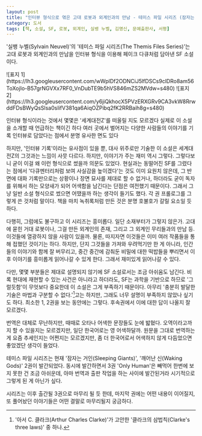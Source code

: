 ```yaml
---
layout: post
title: "인터뷰 형식으로 엮은 고대 로봇과 외계인과의 만남 - 테미스 파일 시리즈 (잠자는 거인, 깨어난 신)"
category: 도서
tags: [책, 소설, SF, 로봇, 외계인, 실뱅 누벨, 김명신, 문예출판사, 서평]
---
```


'실뱅 누벨(Sylvain Neuvel)'의
'테미스 파일 시리즈(The Themis Files Series)'는
고대 로봇과 외계인과의 만남을
인터뷰 형식을 이용해 페이크 다큐처럼 담아낸 SF 소설이다.

<p class="center" markdown="1">
![표지 1](https://lh3.googleusercontent.com/wWplDf2ODNCiJ5lfDSCs9clDRo8am56ToXojIo-B57grNGVXx7RF0_VnDubTE9b5hVS846mZS2MVdw=s480)
![표지 2](https://lh3.googleusercontent.com/y6jiQkhocX5PVzERXGRv9CA3vkW8RrwddFDsBWyQsSlsa0sIifV381qa6AiqOZPibq2fK2RRBaih8g=s480)
</p>

인터뷰 형식이라는 것에서 몇몇은 '세계대전Z'를 떠올릴 지도 모르겠다
실제로 이 소설을 소개할 때 언급하는 책이긴 하다
여러 곳에서 벌어지는 다양한 사람들의 이야기를 기록 인터뷰로 담았다는 점에서 분명 유사한 면도 있다

하지만, '인터뷰 기록'이라는 유사점이 있을 뿐,
대사 위주로만 기술한 이 소설은 세계대전Z의 그것과는 느낌이 사뭇 다르다.
하지만, 이야기가 주는 재미 역시 그렇다.
그렇다보니 굳이 이걸 왜 이런 형식으로 썼을까 의문도 있었다.
현실과는 동떨어진 SF를 그렸다는 점에서 '다큐멘터리처럼 보여 사실감을 높이겠다'는 것도 이미 요원치 않은데,
그 반면에 대화 기록만으로는 상황이나 장면 묘사를 제대로 할 수 없거나,
하더라도 굳이 독자를 위해서 하는 모양새가 되어 어색함을 남긴다는 단점은 여전했기 때문이다.
그래서 그냥 일반 소설 형식으로 썼으면 어땠을까 하는 생각이 들기도 했다.
각 권 프롤로그를 그렇게 쓴 것처럼 말이다.
책을 마치 녹취록처럼 만든 것은 분명 호불호가 갈릴 요소일 듯하다.

다행히, 그럼에도 불구하고 이 시리즈는 흥미롭다.
일단 소재부터가 그렇지 않은가.
고대에 묻힌 거대 로봇이나,
그걸 만든 외계인의 존재,
그리고 그 외계인 무리들과의 만남 등.
이것들에 열광하지 않을 사람이 있을까.
물론, 따지자면 이것들은 이미 여러 작품들을 통해 접했던 것이기는 하다.
하지만, 단지 그것들을 가져와 우려먹기만 한 게 아니라,
인간들의 이야기와 함께 잘 버무리고,
중간 중간에 감춰둔 비밀에 대한 떡밥들을 뿌리면서
이후 이야기를 흥미롭게 읽어나갈 수 있게 한다.
그래서 재미있게 읽어나갈 수 있다.

다만, 몇몇 부분들은 제대로 설명되지 않기에 SF 소설로서는 조금 아쉬움도 남긴다.
비록 현대에 재현할 수 있는 사건은 아니라고 하더라도,
SF는 과학을 기반으로 하므로 '그럴듯함'이 무엇보다 중요한데
이 소설은 그게 부족하기 때문이다.
아무리 '충분히 발달한 기술은 마법과 구분할 수 없다.'[^1]고는 하지만,
그래도 너무 설명이 부족하지 않았나 싶기도 하다.
최소한 1, 2권을 보는 동안에는 그렇다.
후속권에서 이에 대한 답이 나올지 잘 모르겠다.

[^1]: '아서 C. 클라크(Arthur Charles Clarke)'가 고안한 '클라크의 삼법칙(Clarke's three laws)' 중 하나.

번역은 대체로 무난하지만, 때때로 오타나 어색한 문장들도 눈에 밟혔다.
오역이라고까지 할 수 있을지는 모르겠지만, 일단 한국어로는 영 어색하달까.
원문을 그대로 번역하는게 요즘 추세인지는 어쩐지는 모르겠지만,
좀 더 한국어로서 어색하지 않게 다듬었으면 좋았겠단 생각이 들었다.

테미스 파일 시리즈는 현재 '잠자는 거인(Sleeping Giants)', '깨어난 신(Waking Gods)' 2권이 발간되었다.
동시에 발간하면서 3권 'Only Human'은 빼먹어 한번에 보지 못한 건 조금 아쉬운데,
아마 번역과 출판 작업을 하는 사이에 발간된거라 시기적으로 그렇게 된 게 아닌가 싶다.

시리즈는 이후 출간될 3권으로 마무리 될 듯 한데,
마지막 권에는 어떤 내용이 이어질지,
또 풀어놨던 이야기들은 어떤 결말로 마무리될지 궁금하다.
